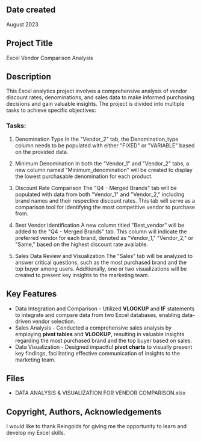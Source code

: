 ## Date created

August 2023

## Project Title

Excel Vendor Comparison Analysis

## Description

This Excel analytics project involves a comprehensive analysis of vendor discount rates, denominations, and sales data to make informed purchasing decisions and gain valuable insights. The project is divided into multiple tasks to achieve specific objectives:

### Tasks:
1. Denomination Type
In the "Vendor_2" tab, the Denomination_type column needs to be populated with either "FIXED" or "VARIABLE" based on the provided data.

2. Minimum Denomination
In both the "Vendor_1" and "Vendor_2" tabs, a new column named "Minimum_denomination" will be created to display the lowest purchasable denomination for each product.

3. Discount Rate Comparison
The "Q4 - Merged Brands" tab will be populated with data from both "Vendor_1" and "Vendor_2," including brand names and their respective discount rates. This tab will serve as a comparison tool for identifying the most competitive vendor to purchase from.

4. Best Vendor Identification
A new column titled "Best_vendor" will be added to the "Q4 - Merged Brands" tab. This column will indicate the preferred vendor for each brand, denoted as "Vendor_1," "Vendor_2," or "Same," based on the highest discount rate available.

5. Sales Data Review and Visualization
The "Sales" tab will be analyzed to answer critical questions, such as the most purchased brand and the top buyer among users. Additionally, one or two visualizations will be created to present key insights to the marketing team.

## Key Features

* Data Integration and Comparison - Utilized **VLOOKUP** and **IF** statements to integrate and compare data from two Excel databases, enabling data-driven vendor selection.
* Sales Analysis - Conducted a comprehensive sales analysis by employing **pivot tables** and **VLOOKUP**, resulting in valuable insights regarding the most purchased brand and the top buyer based on sales.
* Data Visualization - Designed impactful **pivot charts** to visually present key findings, facilitating effective communication of insights to the marketing team.

## Files 

* DATA ANALYSIS & VISUALIZATION FOR VENDOR COMPARISON.xlsx

## Copyright, Authors, Acknowledgements

I would like to thank Reingolds for giving me the opportunity to learn and develop my Excel skills.
